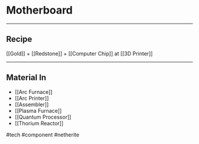 # Motherboard
---
## Recipe
[[Gold]] + [[Redstone]] + [[Computer Chip]] at [[3D Printer]]

---
## Material In
- [[Arc Furnace]]
- [[Arc Printer]]
- [[Assembler]]
- [[Plasma Furnace]]
- [[Quantum Processor]]
- [[Thorium Reactor]]

#tech #component #netherite 